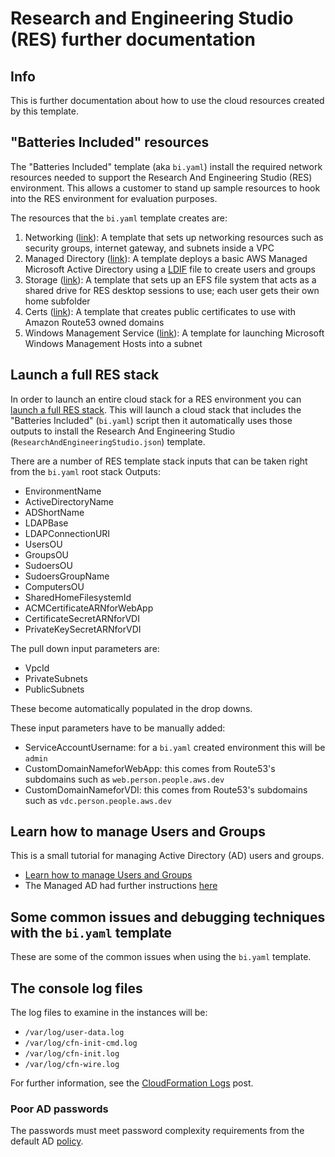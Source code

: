 # Research and Engineering Studio (RES) further documentation

## Info

This is further documentation about how to use the cloud resources created by this template.

## "Batteries Included" resources

The "Batteries Included" template (aka `bi.yaml`) install the required network resources needed to support the Research And Engineering Studio (RES) environment. This allows a customer to stand up sample resources to hook into the RES environment for evaluation purposes.

The resources that the `bi.yaml` template creates are:

 1. Networking ([link](../../../net/hpc_large_scale/README.md)): A template that sets up networking resources such as security groups, internet gateway, and subnets inside a VPC
 2. Managed Directory ([link](../../../dir/demo_managed_ad/README.md)): A template deploys a basic AWS Managed Microsoft Active Directory using a [LDIF](../assets/res.ldif) file to create users and groups
 3. Storage ([link](../../../storage/efs_simple/README.md)): A template that sets up an EFS file system that acts as a shared drive for RES desktop sessions to use; each user gets their own home subfolder
 4. Certs ([link](../../../security/public_certs/README.md)): A template that creates public certificates to use with Amazon Route53 owned domains
 5. Windows Management Service ([link](../../../dir/demo_managed_ad/assets/windows_management_host.yaml)): A template for launching Microsoft Windows Management Hosts into a subnet

## Launch a full RES stack

In order to launch an entire cloud stack for a RES environment you can [launch a full RES stack](full_stack_usage.md). This will launch a cloud stack that includes the "Batteries Included" (`bi.yaml`) script then it automatically uses those outputs to install the Research And Engineering Studio (`ResearchAndEngineeringStudio.json`) template. 

There are a number of RES template stack inputs that can be taken right from the `bi.yaml` root stack Outputs:
 - EnvironmentName
 - ActiveDirectoryName
 - ADShortName
 - LDAPBase
 - LDAPConnectionURI
 - UsersOU
 - GroupsOU
 - SudoersOU
 - SudoersGroupName
 - ComputersOU
 - SharedHomeFilesystemId
 - ACMCertificateARNforWebApp
 - CertificateSecretARNforVDI
 - PrivateKeySecretARNforVDI

The pull down input parameters are:
 - VpcId
 - PrivateSubnets
 - PublicSubnets

These become automatically populated in the drop downs.

These input parameters have to be manually added:
 - ServiceAccountUsername: for a `bi.yaml` created environment this will be `admin`
 - CustomDomainNameforWebApp: this comes from Route53's subdomains such as `web.person.people.aws.dev`
 - CustomDomainNameforVDI: this comes from Route53's subdomains such as `vdc.person.people.aws.dev`

## Learn how to manage Users and Groups

This is a small tutorial for managing Active Directory (AD) users and groups. 

- [Learn how to manage Users and Groups](users_and_groups.md)
- The Managed AD had further instructions [here](../../../dir/demo_managed_ad/README.md)

## Some common issues and debugging techniques with the `bi.yaml` template

These are some of the common issues when using the `bi.yaml` template.

## The console log files

The log files to examine in the instances will be:
 - `/var/log/user-data.log`
 - `/var/log/cfn-init-cmd.log`
 - `/var/log/cfn-init.log`
 - `/var/log/cfn-wire.log`

 For further information, see the [CloudFormation Logs](https://aws.amazon.com/blogs/devops/view-cloudformation-logs-in-the-console/) post.

### Poor AD passwords

The passwords must meet password complexity requirements from the default AD [policy](https://learn.microsoft.com/en-us/windows/security/threat-protection/security-policy-settings/password-must-meet-complexity-requirements).
